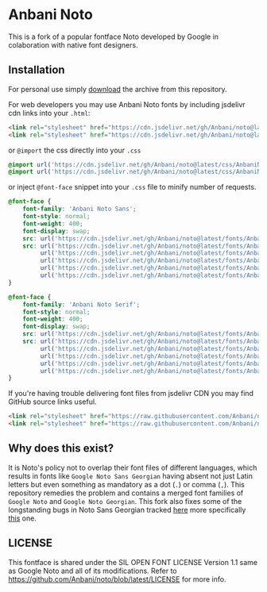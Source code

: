 # Anbani Noto
This is a fork of a popular fontface Noto developed by Google in colaboration with native font designers. 

## Installation
For personal use simply [download](https://github.com/Anbani/noto/archive/refs/heads/main.zip) the archive from this repository. 

For web developers you may use Anbani Noto fonts by including jsdelivr cdn links into your `.html`:
```html
<link rel="stylesheet" href="https://cdn.jsdelivr.net/gh/Anbani/noto@latest/css/AnbaniNotoSans.css">
<link rel="stylesheet" href="https://cdn.jsdelivr.net/gh/Anbani/noto@latest/css/AnbaniNotoSerif.css">
```
or `@import` the css directly into your `.css`
```css
@import url('https://cdn.jsdelivr.net/gh/Anbani/noto@latest/css/AnbaniNotoSans.css');
@import url('https://cdn.jsdelivr.net/gh/Anbani/noto@latest/css/AnbaniNotoSerif.css');
```
or inject `@font-face` snippet into your `.css` file to minify number of requests.
```css
@font-face {
    font-family: 'Anbani Noto Sans';
    font-style: normal;
    font-weight: 400;
    font-display: swap;
    src: url('https://cdn.jsdelivr.net/gh/Anbani/noto@latest/fonts/AnbaniNotoSans-Regular.eot');
    src: url('https://cdn.jsdelivr.net/gh/Anbani/noto@latest/fonts/AnbaniNotoSans-Regular.eot?#iefix') format('embedded-opentype'),
         url('https://cdn.jsdelivr.net/gh/Anbani/noto@latest/fonts/AnbaniNotoSans-Regular.woff2') format('woff2'),
         url('https://cdn.jsdelivr.net/gh/Anbani/noto@latest/fonts/AnbaniNotoSans-Regular.woff') format('woff'),
         url('https://cdn.jsdelivr.net/gh/Anbani/noto@latest/fonts/AnbaniNotoSans-Regular.ttf') format('truetype'),
         url('https://cdn.jsdelivr.net/gh/Anbani/noto@latest/fonts/AnbaniNotoSans-Regular.svg#anbani_noto_sans_regular') format('svg');
}

@font-face {
    font-family: 'Anbani Noto Serif';
    font-style: normal;
    font-weight: 400;
    font-display: swap;
    src: url('https://cdn.jsdelivr.net/gh/Anbani/noto@latest/fonts/AnbaniNotoSerif-Regular.eot');
    src: url('https://cdn.jsdelivr.net/gh/Anbani/noto@latest/fonts/AnbaniNotoSerif-Regular.eot?#iefix') format('embedded-opentype'),
         url('https://cdn.jsdelivr.net/gh/Anbani/noto@latest/fonts/AnbaniNotoSerif-Regular.woff2') format('woff2'),
         url('https://cdn.jsdelivr.net/gh/Anbani/noto@latest/fonts/AnbaniNotoSerif-Regular.woff') format('woff'),
         url('https://cdn.jsdelivr.net/gh/Anbani/noto@latest/fonts/AnbaniNotoSerif-Regular.ttf') format('truetype'),
         url('https://cdn.jsdelivr.net/gh/Anbani/noto@latest/fonts/AnbaniNotoSerif-Regular.svg#anbani_noto_serif_regular') format('svg');
}

```

If you're having trouble delivering font files from jsdelivr CDN you may find GitHub source links useful. 
```html
<link rel="stylesheet" href="https://raw.githubusercontent.com/Anbani/noto/main/css/AnbaniNotoSans.css">
<link rel="stylesheet" href="https://raw.githubusercontent.com/Anbani/noto/main/css/AnbaniNotoSerif.css">
```



## Why does this exist?
It is Noto's policy not to overlap their font files of different languages, which results in fonts like `Google Noto Sans Georgian` having absent not just Latin letters but even something as mandatory as a dot (`.`) or comma (`,`). This repository remedies the problem and contains a merged font families of `Google Noto` and `Google Noto Georgian`. This fork also fixes some of the longstanding bugs in Noto Sans Georgian tracked [here](https://github.com/googlefonts/noto-fonts/labels/Script-Georgian) more specifically [this](https://github.com/googlefonts/noto-fonts/issues/2046) one.


## LICENSE
This fontface is shared under the SIL OPEN FONT LICENSE Version 1.1 same as Google Noto and all of its modifications. Refer to https://github.com/Anbani/noto/blob/latest/LICENSE for more info.
